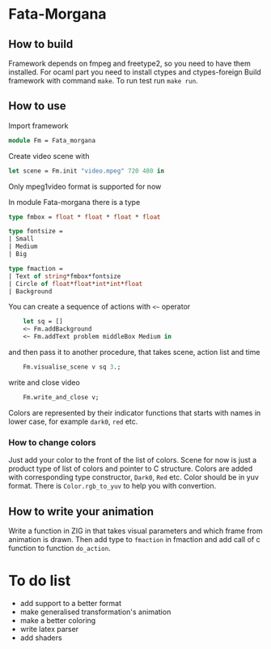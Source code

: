 # Fata-Morgana

## How to build
Framework depends on fmpeg and freetype2, so you need to have them installed.
For ocaml part you need to install ctypes and ctypes-foreign
Build framework with command `make`. To run test run `make run`.

## How to use
Import framework
```ocaml
module Fm = Fata_morgana
```

Create video scene with
```ocaml
let scene = Fm.init "video.mpeg" 720 480 in
```
Only mpeg1video format is supported for now

In module Fata-morgana there is a type
```ocaml
type fmbox = float * float * float * float

type fontsize =
| Small
| Medium
| Big

type fmaction =
| Text of string*fmbox*fontsize
| Circle of float*float*int*int*float
| Background
```

You can create a sequence of actions with `<~` operator
```ocaml
    let sq = []
    <~ Fm.addBackground
    <~ Fm.addText problem middleBox Medium in
```

and then pass it to another procedure, that takes scene, action list and time
```ocaml
    Fm.visualise_scene v sq 3.;
```

write and close video
```ocaml
    Fm.write_and_close v;
```

Colors are represented by their indicator functions that starts with names in
lower case, for example `dark0`, `red` etc.

### How to change colors
Just add your color to the front of the list of colors. Scene for now is
just a product type of list of colors and pointer to C structure. Colors are
added with corresponding type constructor, `Dark0`, `Red` etc. Color should
be in yuv format. There is `Color.rgb_to_yuv` to help you with convertion.

## How to write your animation
Write a function in ZIG in that takes visual parameters and which frame from
animation is drawn. Then add type to `fmaction` in fmaction and add call of c
function to function `do_action`.

# To do list
- add support to a better format
- make generalised transformation's animation
- make a better coloring
- write latex parser
- add shaders
